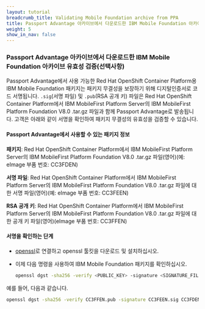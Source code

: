 ```yaml
---
layout: tutorial
breadcrumb_title: Validating Mobile Foundation archive from PPA
title: Passport Advantage 아카이브에서 다운로드한 IBM Mobile Foundation 아카이브 유효성 검증
weight: 5
show_in_nav: false
---
```

<!-- NLS_CHARSET=UTF-8 -->
### Passport Advantage 아카이브에서 다운로드한 IBM Mobile Foundation 아카이브 유효성 검증(선택사항)

Passport Advantage에서 사용 가능한 Red Hat OpenShift Container Platform용 IBM Mobile Foundation 패키지는 패키지 무결성을 보장하기 위해 디지털인증서로 코드 서명됩니다. `.sig`(서명 파일) 및 `.pub`(RSA 공개 키) 파일은 Red Hat OpenShift Container Platform에서 IBM MobileFirst Platform Server의 IBM MobileFirst Platform Foundation V8.0 .tar.gz 파일과 함께 Passport Advantage로 발송됩니다. 고객은 아래와 같이 서명을 확인하여 패키지 무결성의 유효성을 검증할 수 있습니다.

#### Passport Advantage에서 사용할 수 있는 패키지 정보

**패키지**: Red Hat OpenShift Container Platform에서 IBM MobileFirst Platform Server의 IBM MobileFirst Platform Foundation V8.0 .tar.gz 파일(영어)(예: eImage 부품 번호: CC3FDEN)

**서명 파일**: Red Hat OpenShift Container Platform에서 IBM MobileFirst Platform Server의 IBM MobileFirst Platform Foundation V8.0 .tar.gz 파일에 대한 서명 파일(영어)(예: eImage 부품 번호: CC3FEEN)

**RSA 공개 키**: Red Hat OpenShift Container Platform에서 IBM MobileFirst Platform Server의 IBM MobileFirst Platform Foundation V8.0 .tar.gz 파일에 대한 공개 키 파일(영어)(eImage 부품 번호: CC3FFEN)

#### 서명을 확인하는 단계

* [openssl](https://www.openssl.org)로 연결하고 openssl 툴킷을 다운로드 및 설치하십시오.
* 이제 다음 명령을 사용하여 IBM Mobile Foundation 패키지를 확인하십시오.

  ```bash
  openssl dgst -sha256 -verify <PUBLIC_KEY> -signature <SIGNATURE_FILE> <IBM MOBILE FOUNDATION PACKAGE ARCHIVE>
  ```
예를 들어, 다음과 같습니다.

  ```bash
  openssl dgst -sha256 -verify CC3FFEN.pub -signature CC3FEEN.sig CC3FDEN.tar.gz
  ```  

